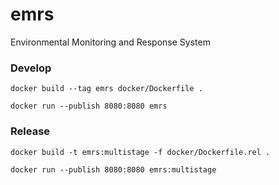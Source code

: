 # emrs
Environmental Monitoring and Response System

### Develop

```
docker build --tag emrs docker/Dockerfile .

docker run --publish 8080:8080 emrs
```

### Release

```
docker build -t emrs:multistage -f docker/Dockerfile.rel .

docker run --publish 8080:8080 emrs:multistage
```
